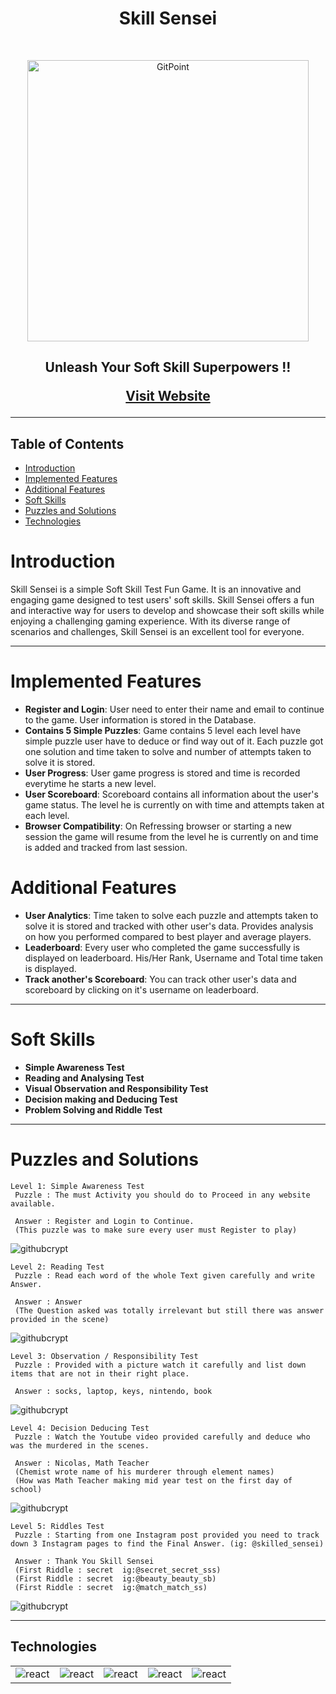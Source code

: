 <h1 align="center"> Skill Sensei </h1> <br>

<p align="center">
  <a href="https://gitpoint.co/">
    <img alt="GitPoint" title="GitPoint" src="https://user-images.githubusercontent.com/82889656/232326494-7bdb5e0f-c953-4d85-80a9-6d576a691620.png" width="450">
  </a>
</p>

<h2 align="center">
Unleash Your Soft Skill Superpowers !!

[Visit Website](https://theskillsensei.netlify.app/)

</h2>

<hr>

## Table of Contents

- [Introduction](#introduction)
- [Implemented Features](#Implementedfeatures)
- [Additional Features](#Additionalfeatures)
- [Soft Skills](#softskills)
- [Puzzles and Solutions](#games)
- [Technologies](#technologies)

# Introduction

Skill Sensei is a simple Soft Skill Test Fun Game. It is an innovative and engaging game designed to test users' soft skills. Skill Sensei offers a fun and interactive way for users to develop and showcase their soft skills while enjoying a challenging gaming experience. With its diverse range of scenarios and challenges, Skill Sensei is an excellent tool for everyone.

<hr>

# Implemented Features

- **Register and Login**: User need to enter their name and email to continue to the game. User information is stored in the Database.
- **Contains 5 Simple Puzzles**: Game contains 5 level each level have simple puzzle user have to deduce or find way out of it. Each puzzle got one solution and time taken to solve and number of attempts taken to solve it is stored.
- **User Progress**: User game progress is stored and time is recorded everytime he starts a new level.
- **User Scoreboard**: Scoreboard contains all information about the user's game status. The level he is currently on with time and attempts taken at each level.
- **Browser Compatibility**: On Refressing browser or starting a new session the game will resume from the level he is currently on and time is added and tracked from last session.

# Additional Features

- **User Analytics**: Time taken to solve each puzzle and attempts taken to solve it is stored and tracked with other user's data. Provides analysis on how you performed compared to best player and average players.
- **Leaderboard**: Every user who completed the game successfully is displayed on leaderboard. His/Her Rank, Username and Total time taken is displayed.
- **Track another's Scoreboard**: You can track other user's data and scoreboard by clicking on it's username on leaderboard.

<hr>

# Soft Skills

- **Simple Awareness Test**
- **Reading and Analysing Test**
- **Visual Observation and Responsibility Test**
- **Decision making and Deducing Test**
- **Problem Solving and Riddle Test**


<hr>

# Puzzles and Solutions

    Level 1: Simple Awareness Test
     Puzzle : The must Activity you should do to Proceed in any website available.
     
     Answer : Register and Login to Continue.
     (This puzzle was to make sure every user must Register to play)

<img alt="githubcrypt" title="githubcrypt" src="https://user-images.githubusercontent.com/82889656/232333920-278c000c-8cdd-46b4-9fb8-09bc5603d510.png" >

    Level 2: Reading Test
     Puzzle : Read each word of the whole Text given carefully and write Answer.
     
     Answer : Answer
     (The Question asked was totally irrelevant but still there was answer provided in the scene)

<img alt="githubcrypt" title="githubcrypt" src="https://user-images.githubusercontent.com/82889656/232334040-2d5658ad-a8a2-40ab-9e1c-dcb47e1b173e.png" >

    Level 3: Observation / Responsibility Test
     Puzzle : Provided with a picture watch it carefully and list down items that are not in their right place.
     
     Answer : socks, laptop, keys, nintendo, book

<img alt="githubcrypt" title="githubcrypt" src="https://user-images.githubusercontent.com/82889656/232334082-705e583a-932b-48c4-87be-75e7e6e27cc2.png" >

    Level 4: Decision Deducing Test
     Puzzle : Watch the Youtube video provided carefully and deduce who was the murdered in the scenes.
     
     Answer : Nicolas, Math Teacher
     (Chemist wrote name of his murderer through element names)
     (How was Math Teacher making mid year test on the first day of school)

<img alt="githubcrypt" title="githubcrypt" src="https://user-images.githubusercontent.com/82889656/232334148-c4bd1c3f-af42-450a-9a01-7a4c5849a6d2.png" >


    Level 5: Riddles Test
     Puzzle : Starting from one Instagram post provided you need to track down 3 Instagram pages to find the Final Answer. (ig: @skilled_sensei)
     
     Answer : Thank You Skill Sensei
     (First Riddle : secret  ig:@secret_secret_sss)
     (First Riddle : secret  ig:@beauty_beauty_sb)
     (First Riddle : secret  ig:@match_match_ss)

<img alt="githubcrypt" title="githubcrypt" src="https://user-images.githubusercontent.com/82889656/232334157-8c9a2be6-f146-49d3-bc13-0c50d5654ef7.png" >

<hr>

## Technologies

<table>
<tr >


<td>
<!-- react -->
<img src="https://img.shields.io/badge/React-20232A?style=for-the-badge&logo=react&logoColor=61DAFB" alt="react" /> </td>

<td>
<!-- nodeJS -->
<img src="https://img.shields.io/badge/React-20232A?style=for-the-badge&logo=react&logoColor=61DAFB" alt="react" /> </td>

<td>
<!-- react -->
<img src="https://img.shields.io/badge/React-20232A?style=for-the-badge&logo=react&logoColor=61DAFB" alt="react" /> </td>

<td>
<!-- react -->
<img src="https://img.shields.io/badge/React-20232A?style=for-the-badge&logo=react&logoColor=61DAFB" alt="react" /> </td>

<td>
<!-- react -->
<img src="https://img.shields.io/badge/React-20232A?style=for-the-badge&logo=react&logoColor=61DAFB" alt="react" /> </td>

</tr>


</table>
